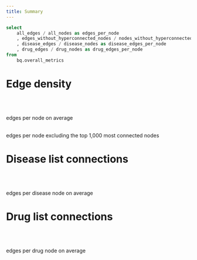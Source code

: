 ```yaml
---
title: Summary
---
```


<!-- TODO: rename merged_kg_nodes sources as misleading  -->
```sql edges_per_node
select 
    all_edges / all_nodes as edges_per_node
    , edges_without_hyperconnected_nodes / nodes_without_hyperconnected_nodes as edges_per_node_without_hyperconnected_nodes
    , disease_edges / disease_nodes as disease_edges_per_node
    , drug_edges / drug_nodes as drug_edges_per_node
from 
    bq.overall_metrics
```

# Edge density
<br/>

<Grid col=2>
    <p class="text-center text-lg"><span class="font-semibold text-4xl"><Value data={edges_per_node} column="edges_per_node" /></span><br/>edges per node on average</p>
    <p class="text-center text-lg"><span class="font-semibold text-4xl"><Value data={edges_per_node} column="edges_per_node_without_hyperconnected_nodes" /></span><br/>edges per node excluding the top 1,000 most connected nodes</p>
</Grid>

# Disease list connections
<br/>

<p class="text-center text-lg"><span class="font-semibold text-4xl"><Value data={edges_per_node} column="disease_edges_per_node" /></span><br/>edges per disease node on average</p>

# Drug list connections
<br/>

<p class="text-center text-lg"><span class="font-semibold text-4xl"><Value data={edges_per_node} column="drug_edges_per_node" /></span><br/>edges per drug node on average</p>
